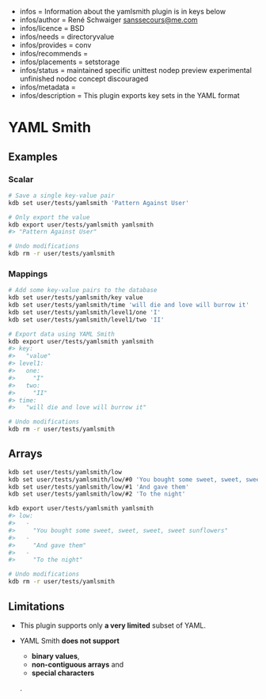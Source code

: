 - infos = Information about the yamlsmith plugin is in keys below
- infos/author = René Schwaiger <sanssecours@me.com>
- infos/licence = BSD
- infos/needs = directoryvalue
- infos/provides = conv
- infos/recommends =
- infos/placements = setstorage
- infos/status = maintained specific unittest nodep preview experimental unfinished nodoc concept discouraged
- infos/metadata =
- infos/description = This plugin exports key sets in the YAML format

# YAML Smith

## Examples

### Scalar

```sh
# Save a single key-value pair
kdb set user/tests/yamlsmith 'Pattern Against User'

# Only export the value
kdb export user/tests/yamlsmith yamlsmith
#> "Pattern Against User"

# Undo modifications
kdb rm -r user/tests/yamlsmith
```

### Mappings

```sh
# Add some key-value pairs to the database
kdb set user/tests/yamlsmith/key value
kdb set user/tests/yamlsmith/time 'will die and love will burrow it'
kdb set user/tests/yamlsmith/level1/one 'I'
kdb set user/tests/yamlsmith/level1/two 'II'

# Export data using YAML Smith
kdb export user/tests/yamlsmith yamlsmith
#> key:
#>   "value"
#> level1:
#>   one:
#>     "I"
#>   two:
#>     "II"
#> time:
#>   "will die and love will burrow it"

# Undo modifications
kdb rm -r user/tests/yamlsmith
```

## Arrays

```sh
kdb set user/tests/yamlsmith/low
kdb set user/tests/yamlsmith/low/#0 'You bought some sweet, sweet, sweet, sweet sunflowers'
kdb set user/tests/yamlsmith/low/#1 'And gave them'
kdb set user/tests/yamlsmith/low/#2 'To the night'

kdb export user/tests/yamlsmith yamlsmith
#> low:
#>   -
#>     "You bought some sweet, sweet, sweet, sweet sunflowers"
#>   -
#>     "And gave them"
#>   -
#>     "To the night"

# Undo modifications
kdb rm -r user/tests/yamlsmith
```

## Limitations

- This plugin supports only **a very limited** subset of YAML.
- YAML Smith **does not support**

  - **binary values**,
  - **non-contiguous arrays** and
  - **special characters**

  .
